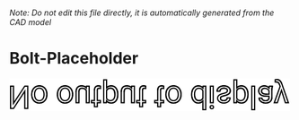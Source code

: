 ###### Note: Do not edit this file directly, it is automatically generated from the CAD model

# Bolt-Placeholder

![](/project.svg)



 

